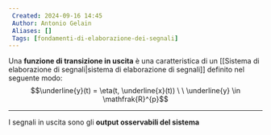 ```yaml
---
 Created: 2024-09-16 14:45
 Author: Antonio Gelain
 Aliases: []
 Tags: [fondamenti-di-elaborazione-dei-segnali]
---
```


Una **funzione di transizione in uscita** è una caratteristica di un [[Sistema di elaborazione di segnali|sistema di elaborazione di segnali]] definito nel seguente modo:
$$\underline{y}(t) = \eta(t, \underline{x}(t)) \ \ \underline{y} \in \mathfrak{R}^{p}$$

---

I segnali in uscita sono gli **output osservabili del sistema**